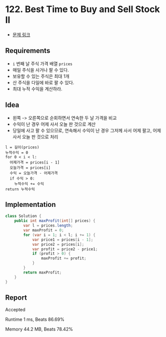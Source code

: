 # 122. Best Time to Buy and Sell Stock II

- [문제 링크](https://leetcode.com/problems/best-time-to-buy-and-sell-stock-ii/)

## Requirements

- `i` 번째 날 주식 가격 배열 `prices`
- 매일 주식을 사거나 팔 수 있다.
- 보유할 수 있는 주식은 최대 1개
- 산 주식을 다일에 바로 팔 수 있다.
- 최대 누적 수익을 계산하라.

## Idea

- 왼쪽 -> 오른쪽으로 순회하면서 연속한 두 날 가격을 비교
- 수익이 난 경우 어제 사서 오늘 판 것으로 계산
- 당일에 사고 팔 수 있으므로, 연속해서 수익이 난 경우 그저께 사서 어제 팔고, 어제 사서 오늘 판 것으로 처리

```text
l = 길이(prices)
누적수익 = 0
for 0 < i < l:
  어제가격 = prices[i - 1]
  오늘가격 = prices[i]
  수익 = 오늘가격 - 어제가격
  if 수익 > 0:
    누적수익 += 수익
return 누적수익
```

## Implementation

```java
class Solution {
    public int maxProfit(int[] prices) {
        var l = prices.length;
        var maxProfit = 0;
        for (var i = 1; i < l; i += 1) {
            var price1 = prices[i - 1];
            var price2 = prices[i];
            var profit = price2 - price1;
            if (profit > 0) {
                maxProfit += profit;
            }
        }
        return maxProfit;
    }
}
```

## Report

Accepted

Runtime 1 ms, Beats 86.69%

Memory 44.2 MB, Beats 78.42%
